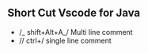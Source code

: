 ## Short Cut Vscode for Java

-   /_ shift+Alt+A_/ Multi line comment
-  // ctrl+/ single line comment
